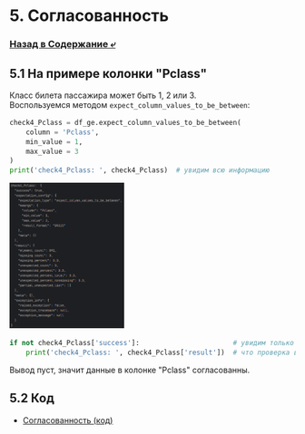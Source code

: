 # 5. Согласованность

### [Назад в Содержание ⤶](/data/gx.md)

## 5.1 На примере колонки "Pclass"
Класс билета пассажира может быть 1, 2 или 3.  
Воспользуемся методом `expect_column_values_to_be_between`:

```python
check4_Pclass = df_ge.expect_column_values_to_be_between(
    column = 'Pclass',
    min_value = 1,
    max_value = 3
)
print('check4_Pclass: ', check4_Pclass)  # увидим всю информацию
```

<img src="/img/gx_5.1.png" width="40%">

```python
if not check4_Pclass['success']:                       # увидим только информацию из "result" при условии,
    print('check4_Pclass: ', check4_Pclass['result'])  # что проверка выдаст "success": false
```

Вывод пуст, значит данные в колонке "Pclass" согласованны.

## 5.2 Код
- [Согласованность (код)](05_consistency.py)